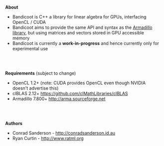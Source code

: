 **About**
* Bandicoot is C++ a library for linear algebra for GPUs, interfacing OpenCL / CUDA
* Bandicoot aims to provide the same API and syntax as the [Armadillo library](http://arma.sourceforge.net), but using matrices and vectors stored in GPU accessible memory
* Bandicoot is currently a **work-in-progress** and hence currently only for experimental use
<br>
<br>

**Requirements** (subject to change)
* OpenCL 1.2+ (note: CUDA provides OpenCL even though NVIDIA doesn't advertise this)
* clBLAS 2.12+ https://github.com/clMathLibraries/clBLAS
* Armadillo 7.800+ http://arma.sourceforge.net
<br>
<br>

**Authors**
* Conrad Sanderson - http://conradsanderson.id.au
* Ryan Curtin - http://www.ratml.org
<br>
<br>

